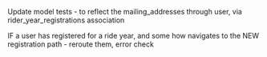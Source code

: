Update model tests - to reflect the mailing_addresses through user, via rider_year_registrations association

IF a user has registered for a ride year, and some how navigates to the NEW registration path - reroute them, error check 